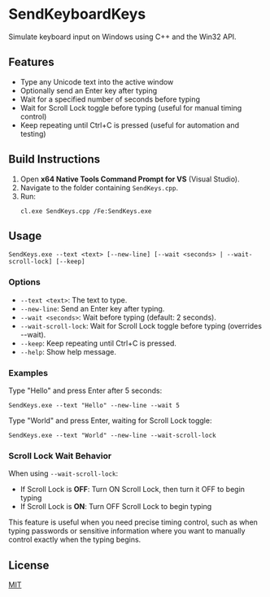 # SendKeyboardKeys

Simulate keyboard input on Windows using C++ and the Win32 API.

## Features

- Type any Unicode text into the active window
- Optionally send an Enter key after typing
- Wait for a specified number of seconds before typing
- Wait for Scroll Lock toggle before typing (useful for manual timing control)
- Keep repeating until Ctrl+C is pressed (useful for automation and testing)

## Build Instructions

1. Open **x64 Native Tools Command Prompt for VS** (Visual Studio).
2. Navigate to the folder containing `SendKeys.cpp`.
3. Run:
   ```
   cl.exe SendKeys.cpp /Fe:SendKeys.exe
   ```

## Usage

```
SendKeys.exe --text <text> [--new-line] [--wait <seconds> | --wait-scroll-lock] [--keep]
```

### Options

- `--text <text>`: The text to type.
- `--new-line`: Send an Enter key after typing.
- `--wait <seconds>`: Wait before typing (default: 2 seconds).
- `--wait-scroll-lock`: Wait for Scroll Lock toggle before typing (overrides --wait).
- `--keep`: Keep repeating until Ctrl+C is pressed.
- `--help`: Show help message.

### Examples

Type "Hello" and press Enter after 5 seconds:

```
SendKeys.exe --text "Hello" --new-line --wait 5
```

Type "World" and press Enter, waiting for Scroll Lock toggle:

```
SendKeys.exe --text "World" --new-line --wait-scroll-lock
```

### Scroll Lock Wait Behavior

When using `--wait-scroll-lock`:

- If Scroll Lock is **OFF**: Turn ON Scroll Lock, then turn it OFF to begin typing
- If Scroll Lock is **ON**: Turn OFF Scroll Lock to begin typing

This feature is useful when you need precise timing control, such as when typing passwords or sensitive information where you want to manually control exactly when the typing begins.

## License

[MIT](LICENSE)
